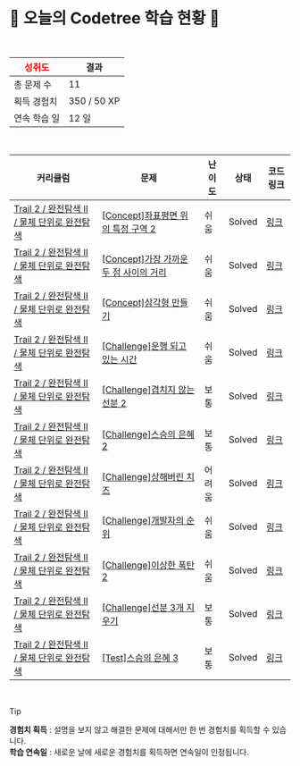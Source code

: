 # 🌲 오늘의 Codetree 학습 현황 🌲

<br />

| <span style="color:red;display:block;text-align:center;"> **성취도**</span> | 결과 |
|---|---|
| 총 문제 수 | 11 |
| 획득 경험치 | 350 / 50 XP |
| 연속 학습 일 | 12 일 |

<br />

|커리큘럼|문제|난이도|상태|코드 링크|
|---|---|---|---|---|
|[Trail 2 / 완전탐색 II / 물체 단위로 완전탐색](https://www.codetree.ai/trail-info/novice-mid/)|[[Concept]좌표평면 위의 특정 구역 2](https://www.codetree.ai/trails/complete/curated-cards/intro-specific-zone-above-the-2d-coordinate-2/)|쉬움|Solved|[링크](https://github.com/kkihui/codetree-TILs/blob/main/250627/%EC%A2%8C%ED%91%9C%ED%8F%89%EB%A9%B4%20%EC%9C%84%EC%9D%98%20%ED%8A%B9%EC%A0%95%20%EA%B5%AC%EC%97%AD%202/specific-zone-above-the-2d-coordinate-2.cpp)|
|[Trail 2 / 완전탐색 II / 물체 단위로 완전탐색](https://www.codetree.ai/trail-info/novice-mid/)|[[Concept]가장 가까운 두 점 사이의 거리](https://www.codetree.ai/trails/complete/curated-cards/intro-closest-pair-of-points/)|쉬움|Solved|[링크](https://github.com/kkihui/codetree-TILs/blob/main/250627/%EA%B0%80%EC%9E%A5%20%EA%B0%80%EA%B9%8C%EC%9A%B4%20%EB%91%90%20%EC%A0%90%20%EC%82%AC%EC%9D%B4%EC%9D%98%20%EA%B1%B0%EB%A6%AC/closest-pair-of-points.cpp)|
|[Trail 2 / 완전탐색 II / 물체 단위로 완전탐색](https://www.codetree.ai/trail-info/novice-mid/)|[[Concept]삼각형 만들기](https://www.codetree.ai/trails/complete/curated-cards/intro-create-triangle/)|쉬움|Solved|[링크](https://github.com/kkihui/codetree-TILs/blob/main/250627/%EC%82%BC%EA%B0%81%ED%98%95%20%EB%A7%8C%EB%93%A4%EA%B8%B0/create-triangle.cpp)|
|[Trail 2 / 완전탐색 II / 물체 단위로 완전탐색](https://www.codetree.ai/trail-info/novice-mid/)|[[Challenge]운행 되고 있는 시간](https://www.codetree.ai/trails/complete/curated-cards/challenge-hours-in-service/)|쉬움|Solved|[링크](https://github.com/kkihui/codetree-TILs/blob/main/250627/%EC%9A%B4%ED%96%89%20%EB%90%98%EA%B3%A0%20%EC%9E%88%EB%8A%94%20%EC%8B%9C%EA%B0%84/hours-in-service.cpp)|
|[Trail 2 / 완전탐색 II / 물체 단위로 완전탐색](https://www.codetree.ai/trail-info/novice-mid/)|[[Challenge]겹치지 않는 선분 2](https://www.codetree.ai/trails/complete/curated-cards/challenge-line-segments-that-do-not-overlap-2/)|보통|Solved|[링크](https://github.com/kkihui/codetree-TILs/blob/main/250627/%EA%B2%B9%EC%B9%98%EC%A7%80%20%EC%95%8A%EB%8A%94%20%EC%84%A0%EB%B6%84%202/line-segments-that-do-not-overlap-2.cpp)|
|[Trail 2 / 완전탐색 II / 물체 단위로 완전탐색](https://www.codetree.ai/trail-info/novice-mid/)|[[Challenge]스승의 은혜 2](https://www.codetree.ai/trails/complete/curated-cards/challenge-the-grace-form-teacher-2/)|보통|Solved|[링크](https://github.com/kkihui/codetree-TILs/blob/main/250627/%EC%8A%A4%EC%8A%B9%EC%9D%98%20%EC%9D%80%ED%98%9C%202/the-grace-form-teacher-2.cpp)|
|[Trail 2 / 완전탐색 II / 물체 단위로 완전탐색](https://www.codetree.ai/trail-info/novice-mid/)|[[Challenge]상해버린 치즈](https://www.codetree.ai/trails/complete/curated-cards/challenge-rotten-cheese/)|어려움|Solved|[링크](https://github.com/kkihui/codetree-TILs/blob/main/250627/%EC%83%81%ED%95%B4%EB%B2%84%EB%A6%B0%20%EC%B9%98%EC%A6%88/rotten-cheese.cpp)|
|[Trail 2 / 완전탐색 II / 물체 단위로 완전탐색](https://www.codetree.ai/trail-info/novice-mid/)|[[Challenge]개발자의 순위](https://www.codetree.ai/trails/complete/curated-cards/challenge-developers-rank/)|쉬움|Solved|[링크](https://github.com/kkihui/codetree-TILs/blob/main/250627/%EA%B0%9C%EB%B0%9C%EC%9E%90%EC%9D%98%20%EC%88%9C%EC%9C%84/developers-rank.cpp)|
|[Trail 2 / 완전탐색 II / 물체 단위로 완전탐색](https://www.codetree.ai/trail-info/novice-mid/)|[[Challenge]이상한 폭탄 2](https://www.codetree.ai/trails/complete/curated-cards/challenge-strange-bomb-2/)|쉬움|Solved|[링크](https://github.com/kkihui/codetree-TILs/blob/main/250627/%EC%9D%B4%EC%83%81%ED%95%9C%20%ED%8F%AD%ED%83%84%202/strange-bomb-2.cpp)|
|[Trail 2 / 완전탐색 II / 물체 단위로 완전탐색](https://www.codetree.ai/trail-info/novice-mid/)|[[Challenge]선분 3개 지우기](https://www.codetree.ai/trails/complete/curated-cards/challenge-remove-three-segments/)|보통|Solved|[링크](https://github.com/kkihui/codetree-TILs/blob/main/250627/%EC%84%A0%EB%B6%84%203%EA%B0%9C%20%EC%A7%80%EC%9A%B0%EA%B8%B0/remove-three-segments.cpp)|
|[Trail 2 / 완전탐색 II / 물체 단위로 완전탐색](https://www.codetree.ai/trail-info/novice-mid/)|[[Test]스승의 은혜 3](https://www.codetree.ai/trails/complete/curated-cards/test-the-grace-form-teacher-3/)|보통|Solved|[링크](https://github.com/kkihui/codetree-TILs/blob/main/250627/%EC%8A%A4%EC%8A%B9%EC%9D%98%20%EC%9D%80%ED%98%9C%203/the-grace-form-teacher-3.cpp)|


<br />

> [!TIP]
> **경험치 획득** : 설명을 보지 않고 해결한 문제에 대해서만 한 번 경험치를 획득할 수 있습니다.  
> **학습 연속일** : 새로운 날에 새로운 경험치를 획득하면 연속일이 인정됩니다.

